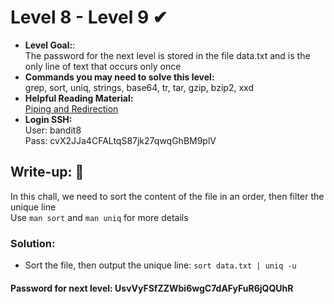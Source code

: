 # Level 8 - Level 9 ✔
- **Level Goal:**:<br>
The password for the next level is stored in the file data.txt and is the only line of text that occurs only once<br>
- **Commands you may need to solve this level:**<br>
grep, sort, uniq, strings, base64, tr, tar, gzip, bzip2, xxd<br>
- **Helpful Reading Material:** <br>
[Piping and Redirection](https://ryanstutorials.net/linuxtutorial/piping.php)
- **Login SSH:**<br>
User: bandit8<br>
Pass: cvX2JJa4CFALtqS87jk27qwqGhBM9plV<br>
## Write-up: 📝<br>
In this chall, we need to sort the content of the file in an order, then filter the unique line<br>
Use `man sort` and `man uniq` for more details
### Solution:<br>
- Sort the file, then output the unique line: `sort data.txt | uniq -u`<br>
#### Password for next level: UsvVyFSfZZWbi6wgC7dAFyFuR6jQQUhR
